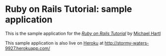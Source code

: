 # Ruby on Rails Tutorial: sample application

This is the sample application for the [*Ruby on Rails Tutorial*](http://railstutorial.org/) by [Michael Hartl](http://michaelhartl.com/)

This sample application is also live on [Heroku](http://heroku.com/) at http://stormy-waters-9927.herokuapp.com/
